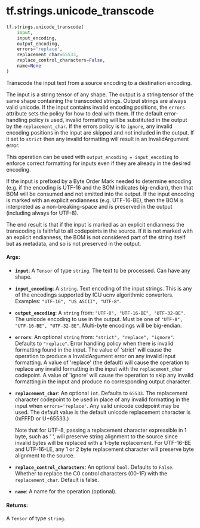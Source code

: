 <div itemscope itemtype="http://developers.google.com/ReferenceObject">
<meta itemprop="name" content="tf.strings.unicode_transcode" />
<meta itemprop="path" content="Stable" />
</div>

# tf.strings.unicode_transcode

``` python
tf.strings.unicode_transcode(
    input,
    input_encoding,
    output_encoding,
    errors='replace',
    replacement_char=65533,
    replace_control_characters=False,
    name=None
)
```

Transcode the input text from a source encoding to a destination encoding.

The input is a string tensor of any shape. The output is a string tensor of
the same shape containing the transcoded strings. Output strings are always
valid unicode. If the input contains invalid encoding positions, the
`errors` attribute sets the policy for how to deal with them. If the default
error-handling policy is used, invalid formatting will be substituted in the
output by the `replacement_char`. If the errors policy is to `ignore`, any
invalid encoding positions in the input are skipped and not included in the
output. If it set to `strict` then any invalid formatting will result in an
InvalidArgument error.

This operation can be used with `output_encoding = input_encoding` to enforce
correct formatting for inputs even if they are already in the desired encoding.

If the input is prefixed by a Byte Order Mark needed to determine encoding
(e.g. if the encoding is UTF-16 and the BOM indicates big-endian), then that
BOM will be consumed and not emitted into the output. If the input encoding
is marked with an explicit endianness (e.g. UTF-16-BE), then the BOM is
interpreted as a non-breaking-space and is preserved in the output (including
always for UTF-8).

The end result is that if the input is marked as an explicit endianness the
transcoding is faithful to all codepoints in the source. If it is not marked
with an explicit endianness, the BOM is not considered part of the string itself
but as metadata, and so is not preserved in the output.

#### Args:

* <b>`input`</b>: A `Tensor` of type `string`.
    The text to be processed. Can have any shape.
* <b>`input_encoding`</b>: A `string`.
    Text encoding of the input strings. This is any of the encodings supported
    by ICU ucnv algorithmic converters. Examples: `"UTF-16", "US ASCII", "UTF-8"`.
* <b>`output_encoding`</b>: A `string` from: `"UTF-8", "UTF-16-BE", "UTF-32-BE"`.
    The unicode encoding to use in the output. Must be one of
    `"UTF-8", "UTF-16-BE", "UTF-32-BE"`. Multi-byte encodings will be big-endian.
* <b>`errors`</b>: An optional `string` from: `"strict", "replace", "ignore"`. Defaults to `"replace"`.
    Error handling policy when there is invalid formatting found in the input.
    The value of 'strict' will cause the operation to produce a InvalidArgument
    error on any invalid input formatting. A value of 'replace' (the default) will
    cause the operation to replace any invalid formatting in the input with the
    `replacement_char` codepoint. A value of 'ignore' will cause the operation to
    skip any invalid formatting in the input and produce no corresponding output
    character.
* <b>`replacement_char`</b>: An optional `int`. Defaults to `65533`.
    The replacement character codepoint to be used in place of any invalid
    formatting in the input when `errors='replace'`. Any valid unicode codepoint may
    be used. The default value is the default unicode replacement character is
    0xFFFD or U+65533.)

    Note that for UTF-8, passing a replacement character expressible in 1 byte, such
    as ' ', will preserve string alignment to the source since invalid bytes will be
    replaced with a 1-byte replacement. For UTF-16-BE and UTF-16-LE, any 1 or 2 byte
    replacement character will preserve byte alignment to the source.
* <b>`replace_control_characters`</b>: An optional `bool`. Defaults to `False`.
    Whether to replace the C0 control characters (00-1F) with the
    `replacement_char`. Default is false.
* <b>`name`</b>: A name for the operation (optional).


#### Returns:

A `Tensor` of type `string`.